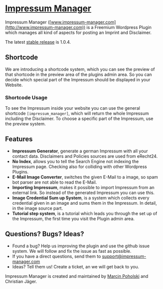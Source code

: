 # [Impressum Manager](http://www.impressum-manager.com)

Impressum Manager ([www.impressum-manager.com](http://www.impressum-manager.com)) is a Freemium Wordpress Plugin which manages all kind of aspects for posting an Imprint and Disclaimer.

The latest [stable release](https://wordpress.org/plugins/impressum-manager/) is 1.0.4.

## Shortcode

We are introducing a shortcode system, which you can see the preview of that shortcode in the preview area of the plugins admin area. So you can decide which special part of the Impressum should be displayed in your Website.

### Shortcode Usage

To see the Impressum inside your website you can use the general shortcode `[impressum_manager]`, which will return the whole Impressum including the Disclaimer. To choose a specific part of the Impressum, use the preview system.

## Features

- **Impressum Generator**, generate a german Impressum with all your contact data. Disclaimers and Policies sources are used from eRecht24.
- **No Index**, allows you to tell the Search Engine not indexing the Impressum page. Checking also for colliding with other Wordpress Plugins.
- **E-Mail Image Converter**, switches the given E-Mail to a image, so spam bot parser are not able to read the E-Mail.
- **Importing Impressum**, makes it possible to import Impressum from an external link. So instead of the generated Impressum you can use this.
- **Image Credential Sum up System**, is a system which collects every credential given in an image and sums them in the Impressum. In detail, in the image source part.
- **Tutorial step system**, is a tutorial which leads you through the set up of the Impressum, the first time you visit the Plugin admin area.

## Questions? Bugs? Ideas?
- Found a bug? Help us improving the plugin and use the github issue system. We will follow and fix the issue as fast as possible.
- If you have a direct questions, send them to support@impressum-manager.com
- Ideas? Tell them us! Create a ticket, an we will get back to you.

Impressum Manager is created and maintained by [Marcin Poholski](http://www.mapo-dev.com/) and Christian Jäger.


